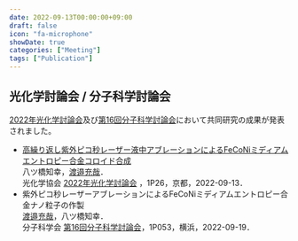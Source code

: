 ```yaml
---
date: 2022-09-13T00:00:00+09:00
draft: false
icon: "fa-microphone"
showDate: true
categories: ["Meeting"]
tags: ["Publication"]
---
```


## 光化学討論会 / 分子科学討論会

[2022年光化学討論会](https://photochemistry.jp/2022/)及び[第16回分子科学討論会](http://www.molsci.jp/2022/)において共同研究の成果が発表されました。

* [高繰り返し紫外ピコ秒レーザー液中アブレーションによるFeCoNiミディアムエントロピー合金コロイド合成](https://confit.atlas.jp/guide/event/photochemistry2022/subject/1P26/advanced)  
八ツ橋知幸，<u>渡邉充哉</u>．  
光化学協会 [2022年光化学討論会](https://photochemistry.jp/2022/) ，1P26，京都，2022-09-13．
* 紫外ピコ秒レーザーアブレーションによるFeCoNiミディアムエントロピー合金ナノ粒子の作製  
<u>渡邉充哉</u>，八ツ橋知幸．  
分子科学会 [第16回分子科学討論会](http://www.molsci.jp/2022/)，1P053，横浜，2022-09-19．

<div class="iframely-embed"><div class="iframely-responsive" style="height: 140px; padding-bottom: 0;"><a href="https://confit.atlas.jp/guide/event/photochemistry2022/subject/1P26/detail" data-iframely-url="//iframely.net/TKY82hr"></a></div></div><script async src="//iframely.net/embed.js"></script>